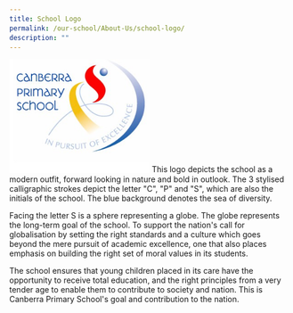 ```yaml
---
title: School Logo
permalink: /our-school/About-Us/school-logo/
description: ""
---
```


<img src="/images/cps-logo1.jpg" 
     style="width:50%">
This logo depicts the school as a modern outfit, forward looking in nature and bold in outlook. The 3 stylised calligraphic strokes depict the letter "C", "P" and "S", which are also the initials of the school. The blue background denotes the sea of diversity.

Facing the letter S is a sphere representing a globe. The globe represents the long-term goal of the school. To support the nation's call for globalisation by setting the right standards and a culture which goes beyond the mere pursuit of academic excellence, one that also places emphasis on building the right set of moral values in its students.

The school ensures that young children placed in its care have the opportunity to receive total education, and the right principles from a very tender age to enable them to contribute to society and nation. This is Canberra Primary School's goal and contribution to the nation.